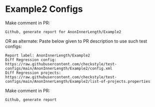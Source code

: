 # Example2 Configs
Make comment in PR:
```
Github, generate report for AnonInnerLength/Example2
```
OR as alternate:
Paste below given to PR description to use such test configs:
```
Report label: AnonInnerLength/Example2
Diff Regression config: https://raw.githubusercontent.com/checkstyle/test-configs/main/AnonInnerLength/Example2/config.xml
Diff Regression projects: https://raw.githubusercontent.com/checkstyle/test-configs/main/AnonInnerLength/Example2/list-of-projects.properties
```
Make comment in PR:
```
Github, generate report
```
